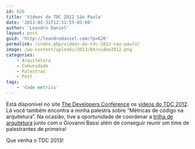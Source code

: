 ```yaml
---
id: 626
title: 'Vídeos do TDC 2012 São Paulo'
date: '2013-01-31T12:31:55-03:00'
author: 'Leandro Daniel'
layout: post
guid: 'http://leandrodaniel.com/?p=626'
permalink: /index.php/videos-do-tdc-2012-sao-paulo/
image: /wp-content/uploads/2013/04/video2012.png
categories:
    - Arquitetura
    - Comunidade
    - Palestras
    - Post
tags:
    - 'Code metrics'
---
```


Está disponível no site [The Developers Conference](http://www.thedevelopersconference.com.br) os [vídeos do TDC 2012](http://www.thedevelopersconference.com.br/tdc/2012/saopaulo/videos#quarta). Lá você também encontra a minha palestra sobre “Métricas de código na arquitetura”. Na ocasião, tive a oportunidade de coordenar a [trilha de arquitetura](http://leandrodaniel.com/?s=tdc2012) junto com o Giovanni Bassi além de conseguir reunir um time de palestrantes de primeira!

Que venha o TDC 2013!